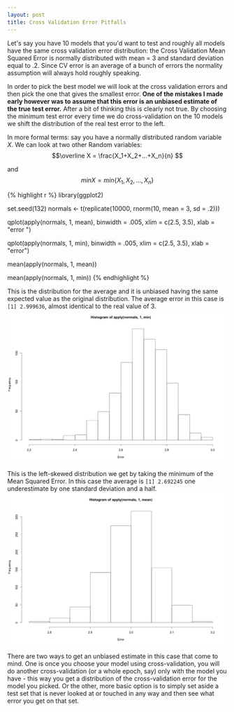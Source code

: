 ```yaml
---
layout: post
title: Cross Validation Error Pitfalls
---
```



Let's say you have 10 models that you'd want to test and roughly all models have the same cross validation error distribution: the Cross Validation Mean Squared Error is normally distributed with mean = 3 and standard deviation equal to .2. Since CV error is an average of a bunch of errors the normality assumption will always hold roughly speaking.   

In order to pick the best model we will look at the cross validation errors and then pick the one that gives the smallest error. **One of the mistakes I made early however was to assume that this error is an unbiased estimate of the true test error.** After a bit of thinking this is clearly not true. By choosing the minimum test error every time we do cross-validation on the 10 models we shift the distribution of the real test error to the left. 

In more formal terms: say you have a normally distributed random variable $X$. We can look at two other Random variables: 
$$\overline X = \frac{X_1+X_2+...+X_n}{n} $$

and $$ minX = min\{X_1, X_2, ..., X_n\} $$


{% highlight r %}
library(ggplot2)

set.seed(132)
normals <- t(replicate(10000, rnorm(10, mean = 3, sd = .2)))

qplot(apply(normals, 1, mean), binwidth = .005, xlim = c(2.5, 3.5), 
      xlab = "error ")

qplot(apply(normals, 1, min), binwidth = .005, xlim = c(2.5, 3.5),
      xlab = "error")

mean(apply(normals, 1, mean))

mean(apply(normals, 1, min))
{% endhighlight %}

This is the distribution for the average and it is unbiased having the same expected value as the original distribution. The average error in this case is `[1] 2.999636`, almost identical to the real value of 3.
![](/img/CVerror1.png)

This is the left-skewed distribution we get by taking the minimum of the Mean Squared Error. In this case the average is `[1] 2.692245` one underestimate by one standard deviation and a half.
![](/img/cverror2.png)

There are two ways to get an unbiased estimate in this case that come to mind. One is once you choose your model using cross-validation, you will do another cross-validation (or a whole epoch, say) only with the model you have - this way you get a distribution of the cross-validation error for the model you picked. Or the other, more basic option is to simply set aside a test set that is never looked at or touched in any way and then see what error you get on that set.




<div id="example">

<script type="text/javascript" src="http://d3js.org/d3.v3.min.js"></script>
<script type="text/javascript">

		var w = 500;
		var h = 500;
		var barPadding = 3;
		
		var dataset = [3, 20, 5, 19, 34, 18, 23, 14];
  
  
		//Create SVG element - this is the whole plot
		var svg = d3.select("body")
					.append("svg")
					.attr("width", w)
					.attr("height", h);
  
  svg.selectAll("rect")
    .data(dataset)
    .enter()
    .append("rect")
    .attr("y", function(d, i){return i*35})
    .attr("x", 0)
    .attr("width", function(i){return i*10})
    .attr("height", 30)
    .attr("fill", "teal")
    .transition()
    .duration(2000)
    .attr("height",15)
    .transition()
    .duration(2000)
    .delay(2000)
    .attr("x", function(d, i){return i*33})
    .attr("y", 0)
    .attr("height", function(i){return i*10})
    .attr("width", 30)
    .attr("fill", "black")
</script>

</div>


